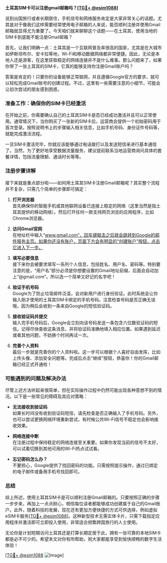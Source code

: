 **土耳其SIM卡可以注册gmail邮箱吗？[[TG💪+ @esim1088](https://t.me/s/esim1088)]**

说到出国旅行或者长期居住，手机信号和网络服务肯定是大家非常关心的话题。尤其是对于像我们这样需要经常使用电子邮箱的人来说，能否顺利注册并使用Gmail邮箱就显得尤为重要了。今天咱们就来聊聊这个话题——在土耳其，使用当地的SIM卡到底能不能注册Gmail邮箱？

首先，让我们明确一点：土耳其是一个互联网普及率很高的国家，尤其是在大城市如伊斯坦布尔、安卡拉等地，Wi-Fi和移动数据网络都非常便捷。因此，无论是本地人还是游客，在这里获取稳定的网络连接并不是什么难事。那么问题来了，如果你带了一张土耳其的SIM卡，它真的能够支持你注册Gmail账户吗？

答案是肯定的！只要你的设备能够正常联网，并且遵循Google官方的要求，就可以轻松完成Gmail账号的创建过程。不过，这里有一些需要注意的小细节，可能会让初次尝试的朋友感到困惑。

### 准备工作：确保你的SIM卡已经激活

在开始之前，你需要确认自己的土耳其SIM卡是否已经成功激活并且可以正常使用。通常情况下，当你购买了一张新的SIM卡后，运营商会提供一个初始密码用于首次登录。按照说明书上的步骤输入相关信息，比如手机号码、身份证件号码等，就能完成激活流程。

一旦SIM卡激活完毕，你就应该能够通过电话拨打以及发送短信来进行基本通信了。当然，为了更好地享受数据流量服务，建议提前联系当地运营商询问具体的套餐详情，包括流量限额、通话时长等等。

### 注册步骤详解

接下来就是重点部分啦——如何用土耳其SIM卡注册Gmail邮箱呢？其实整个流程并不复杂，只需几个简单的步骤即可搞定：

1. **打开浏览器**  
   首先确保你的智能手机或其他联网设备已连接上稳定的网络（这里当然是指土耳其提供的移动网络）。然后打开任何一款支持网页浏览的应用程序，比如Chrome浏览器。

2. **访问Gmail官网**  
   在地址栏中输入“www.gmail.com”，回车键敲击之后就会跳转到Google的邮件服务主页。如果你还没有账户，页面下方会有明显的“创建账户”按钮，点击它进入下一步。

3. **填写必要信息**  
   接下来你会被要求填写一系列个人信息，包括姓名、用户名、密码等。特别要注意的是，“用户名”部分必须是你想要设置的Gmail地址前缀，后面会自动加上“@gmail.com”。所以选一个简单又好记的名字吧！

4. **验证手机号码**  
   Google为了防止垃圾邮件泛滥，会对新用户进行身份验证。此时系统会让你输入刚才使用的土耳其SIM卡绑定的手机号码。注意检查号码是否正确无误哦，因为稍后会收到一条来自Google的短信验证码。

5. **接收验证码并提交**  
   输入完手机号码后，Google会立刻向该号码发送一条包含六位数验证码的短信。记得尽快查收这条消息，并将验证码准确地填入相应位置。如果遇到延迟或者其他问题，不妨换个时间再试一次。

6. **完善个人资料**  
   最后一步就是完善你的个人资料啦。这一步可以根据个人喜好自由发挥，比如上传头像、添加安全问题等。完成后点击“继续”按钮，恭喜你！你的Gmail邮箱已经正式开通啦！

### 可能遇到的问题及解决办法

尽管上述方法听起来很简单，但在实际操作过程中仍然可能出现各种意想不到的情况。以下是一些常见的障碍及其应对策略：

- **无法接收到验证码**  
  如果长时间没有收到验证码短信，请先检查是否正确输入了手机号码。另外，也可以尝试更换网络环境重新尝试，有时候公共Wi-Fi信号不稳定也会影响接收效果。

- **网络连接中断**  
  在注册过程中保持稳定的网络连接至关重要。如果你发现当前的信号不太好，可以试着切换到其他可用的Wi-Fi热点试试看。

- **忘记密码怎么办？**  
  不要担心，Google提供了找回密码的功能。只需按照提示操作，通过已绑定的电子邮件或备用手机号找回即可。

### 总结

综上所述，使用土耳其SIM卡是可以顺利注册Gmail邮箱的。只要按照正确的步骤一步步来，再加上一点点耐心，相信每位读者都能够成功创建属于自己的Gmail账户。此外，随着科技的发展，现在还有更加方便快捷的方式可供选择，例如虚拟eSIM卡服务[[TG💪+ @esim1088](https://t.me/s/esim1088)]。这种新型技术无需实体卡片，只需下载指定应用程序并激活即可立即投入使用，非常适合频繁跨国旅行的人士使用。

无论你是计划短期访问土耳其还是打算长期定居于此，拥有一张可靠的本地SIM卡都是必不可少的。希望本文对你有所帮助，祝大家都能享受到愉快顺畅的数字生活体验！

[[TG💪+ @esim1088](https://t.me/s/esim1088) ![Image](https://i.postimg.cc/4NQfJmqS/Snipaste-2025-05-13-00-14-12.png)]